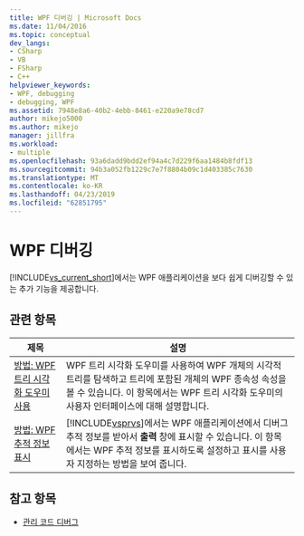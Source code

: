 ```yaml
---
title: WPF 디버깅 | Microsoft Docs
ms.date: 11/04/2016
ms.topic: conceptual
dev_langs:
- CSharp
- VB
- FSharp
- C++
helpviewer_keywords:
- WPF, debugging
- debugging, WPF
ms.assetid: 7948e8a6-40b2-4ebb-8461-e220a9e78cd7
author: mikejo5000
ms.author: mikejo
manager: jillfra
ms.workload:
- multiple
ms.openlocfilehash: 93a6dadd9bdd2ef94a4c7d229f6aa1484b8fdf13
ms.sourcegitcommit: 94b3a052fb1229c7e7f8804b09c1d403385c7630
ms.translationtype: MT
ms.contentlocale: ko-KR
ms.lasthandoff: 04/23/2019
ms.locfileid: "62851795"
---
```

# <a name="debugging-wpf"></a>WPF 디버깅
[!INCLUDE[vs_current_short](../code-quality/includes/vs_current_short_md.md)]에서는 WPF 애플리케이션을 보다 쉽게 디버깅할 수 있는 추가 기능을 제공합니다.

## <a name="related-topics"></a>관련 항목

| 제목 | 설명 |
| - | - |
| [방법: WPF 트리 시각화 도우미 사용](../debugger/how-to-use-the-wpf-tree-visualizer.md) | WPF 트리 시각화 도우미를 사용하여 WPF 개체의 시각적 트리를 탐색하고 트리에 포함된 개체의 WPF 종속성 속성을 볼 수 있습니다. 이 항목에서는 WPF 트리 시각화 도우미의 사용자 인터페이스에 대해 설명합니다. |
| [방법: WPF 추적 정보 표시](../debugger/how-to-display-wpf-trace-information.md) | [!INCLUDE[vsprvs](../code-quality/includes/vsprvs_md.md)]에서는 WPF 애플리케이션에서 디버그 추적 정보를 받아서 **출력** 창에 표시할 수 있습니다. 이 항목에서는 WPF 추적 정보를 표시하도록 설정하고 표시를 사용자 지정하는 방법을 보여 줍니다. |

## <a name="see-also"></a>참고 항목
- [관리 코드 디버그](../debugger/debugging-managed-code.md)